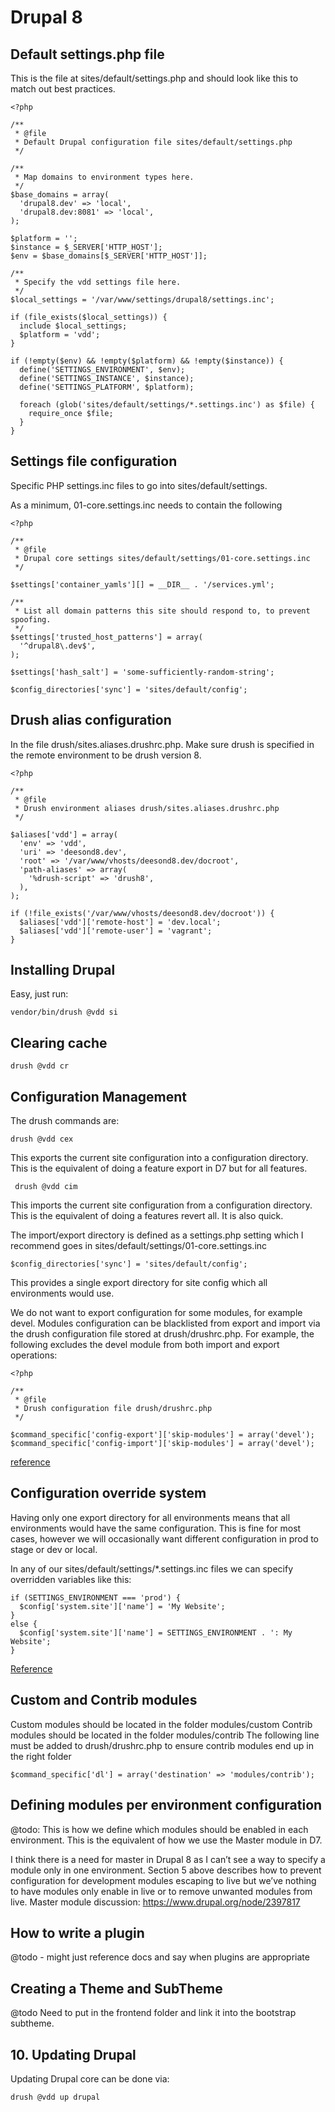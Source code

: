 # Drupal 8

## Default settings.php file

This is the file at sites/default/settings.php and should look like this to match out best practices.

    <?php 
    
    /**
     * @file
     * Default Drupal configuration file sites/default/settings.php
     */
    
    /**
     * Map domains to environment types here.
     */
    $base_domains = array(
      'drupal8.dev' => 'local',
      'drupal8.dev:8081' => 'local',
    );

    $platform = '';
    $instance = $_SERVER['HTTP_HOST'];
    $env = $base_domains[$_SERVER['HTTP_HOST']];
    
    /**
     * Specify the vdd settings file here.
     */ 
    $local_settings = '/var/www/settings/drupal8/settings.inc';
    
    if (file_exists($local_settings)) {
      include $local_settings;
      $platform = 'vdd';
    }
    
    if (!empty($env) && !empty($platform) && !empty($instance)) {
      define('SETTINGS_ENVIRONMENT', $env);
      define('SETTINGS_INSTANCE', $instance);
      define('SETTINGS_PLATFORM', $platform);
    
      foreach (glob('sites/default/settings/*.settings.inc') as $file) {
        require_once $file;
      }
    }
    
## Settings file configuration

Specific PHP settings.inc files to go into sites/default/settings.

As a minimum, 01-core.settings.inc needs to contain the following

    <?php
    
    /**
     * @file
     * Drupal core settings sites/default/settings/01-core.settings.inc
     */
    
    $settings['container_yamls'][] = __DIR__ . '/services.yml';
    
    /**
     * List all domain patterns this site should respond to, to prevent spoofing.
     */
    $settings['trusted_host_patterns'] = array(
      '^drupal8\.dev$',
    );
    
    $settings['hash_salt'] = 'some-sufficiently-random-string';
    
    $config_directories['sync'] = 'sites/default/config';

## Drush alias configuration

In the file drush/sites.aliases.drushrc.php. Make sure drush is specified in the remote environment to be drush version 8.

    <?php
    
    /**
     * @file
     * Drush environment aliases drush/sites.aliases.drushrc.php
     */
    
    $aliases['vdd'] = array(
      'env' => 'vdd',
      'uri' => 'deesond8.dev',
      'root' => '/var/www/vhosts/deesond8.dev/docroot',
      'path-aliases' => array(
        '%drush-script' => 'drush8',
      ),
    );
    
    if (!file_exists('/var/www/vhosts/deesond8.dev/docroot')) {
      $aliases['vdd']['remote-host'] = 'dev.local';
      $aliases['vdd']['remote-user'] = 'vagrant';
    }
    
## Installing Drupal
Easy, just run:

    vendor/bin/drush @vdd si

## Clearing cache

    drush @vdd cr

## Configuration Management 

The drush commands are:

    drush @vdd cex

This exports the current site configuration into a configuration directory. This is the equivalent of doing a feature export in D7 but for all features.

     drush @vdd cim

This imports the current site configuration from a configuration directory. This is the equivalent of doing a features revert all.  It is also quick.

The import/export directory is defined as a settings.php setting which I recommend goes in sites/default/settings/01-core.settings.inc

    $config_directories['sync'] = 'sites/default/config';

This provides a single export directory for site config which all environments would use. 

We do not want to export configuration for some modules, for example devel. Modules configuration can be blacklisted from export and import via the drush configuration file stored at drush/drushrc.php. For example, the following excludes the devel module from both import and export operations:

    <?php
    
    /**
     * @file
     * Drush configuration file drush/drushrc.php
     */
    
    $command_specific['config-export']['skip-modules'] = array('devel');
    $command_specific['config-import']['skip-modules'] = array('devel');
    
[reference](https://pantheon.io/blog/using-configuration-module-filter-drush-8)
     
## Configuration override system

Having only one export directory for all environments means that all environments would have the same configuration. This is fine for most cases, however we will occasionally want different configuration in prod to stage or dev or local.

In any of our sites/default/settings/*.settings.inc files we can specify overridden variables like this:

    if (SETTINGS_ENVIRONMENT === 'prod') {
      $config['system.site']['name'] = 'My Website';
    }
    else {
      $config['system.site']['name'] = SETTINGS_ENVIRONMENT . ': My Website';
    }

[Reference](https://www.drupal.org/node/1928898)

## Custom and Contrib modules

Custom modules should be located in the folder modules/custom
Contrib modules should be located in the folder modules/contrib
The following line must be added to drush/drushrc.php to ensure contrib modules end up in the right folder

    $command_specific['dl'] = array('destination' => 'modules/contrib');

## Defining modules per environment configuration

@todo: This is how we define which modules should be enabled in each environment. This is the equivalent of how we use the Master module in D7.

I think there is a need for master in Drupal 8 as I can’t see a way to specify a module only in one environment.  Section 5 above describes how to prevent configuration for development modules escaping to live but we’ve nothing to have modules only enable in live or to remove unwanted modules from live.
Master module discussion: https://www.drupal.org/node/2397817 

## How to write a plugin

@todo - might just reference docs and say when plugins are appropriate

## Creating a Theme and SubTheme

@todo Need to put in the frontend folder and link it into the bootstrap subtheme.

## 10. Updating Drupal

Updating Drupal core can be done via:

    drush @vdd up drupal
